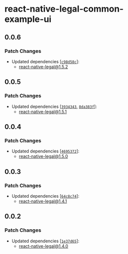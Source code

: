 # react-native-legal-common-example-ui

## 0.0.6

### Patch Changes

- Updated dependencies [[`c98d58c`](https://github.com/callstackincubator/react-native-legal/commit/c98d58cc058396bca71cb8e952bd7168b46df20e)]:
  - react-native-legal@1.5.2

## 0.0.5

### Patch Changes

- Updated dependencies [[`3934343`](https://github.com/callstackincubator/react-native-legal/commit/393434340468e586c64e99ed7c8435ea1af3c56d), [`8da383f`](https://github.com/callstackincubator/react-native-legal/commit/8da383f8a35a8faee68ff970f107506fe7ca80b1)]:
  - react-native-legal@1.5.1

## 0.0.4

### Patch Changes

- Updated dependencies [[`4695372`](https://github.com/callstackincubator/react-native-legal/commit/4695372a3a47b63bb29b589f5a4286c5fa41b23d)]:
  - react-native-legal@1.5.0

## 0.0.3

### Patch Changes

- Updated dependencies [[`64c8c74`](https://github.com/callstackincubator/react-native-legal/commit/64c8c746412677be2477876fb7bf88afc6225293)]:
  - react-native-legal@1.4.1

## 0.0.2

### Patch Changes

- Updated dependencies [[`1e37d65`](https://github.com/callstackincubator/react-native-legal/commit/1e37d65863c4e6fb334a491a38bc18c2dacd434b)]:
  - react-native-legal@1.4.0
